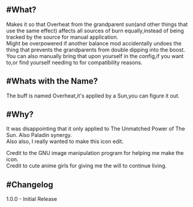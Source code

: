 #What?
---
Makes it so that Overheat from the grandparent sun(and other things that use the same effect) affects all sources of burn equally,instead of being tracked by the source for manual application.\
Might be overpowered if another balance mod accidentally undoes the thing that prevents the grandparents from double dipping into the boost.\
You can also manually bring that upon yourself in the config,if you want to,or find yourself needing to for compatibility reasons.

#Whats with the Name?
---
The buff is named Overheat,it's applied by a Sun,you can figure it out.

#Why?
---
It was disappointing that it only applied to The Unmatched Power of The Sun. Also Paladin synergy.\
Also also, I really wanted to make this icon edit.

Credit to the GNU image manipulation program for helping me make the icon.\
Credit to cute anime girls for giving me the will to continue living.

#Changelog
---
1.0.0 - Initial Release
